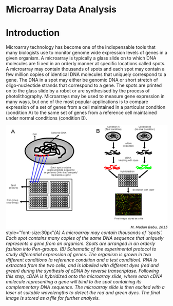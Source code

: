 Microarray Data Analysis
=================================

# Introduction
Microarray technology has become one of the indispensable tools that many biologists use to monitor genome wide expression levels of genes in a given organism. A microarray is typically a glass slide on to which DNA molecules are fi xed in an orderly manner at specific locations called spots. A microarray may contain thousands of spots and each spot may contain a few million copies of identical DNA molecules that uniquely correspond
to a gene. The DNA in a spot may either be genomic DNA or short stretch of oligo-nucleotide strands that correspond to a gene. The spots are printed on to the glass slide by a robot or are synthesised by the process of photolithography.
Microarrays may be used to measure gene expression in many ways, but one of the most popular applications is to compare expression of a set of genes from a cell maintained in a particular condition (condition A) to the same set of genes from a reference cell maintained under normal conditions (condition B).

<p>
    <img src="https://github.com/Alirezafathian/microarray_data_analysis/blob/master/fig/microarray.png" alt>
    style="font-size:30px"<em>(A) A microarray may contain thousands of ʻspotsʼ. Each spot contains many copies of the same DNA sequence that uniquely represents a gene from an organism. Spots are arranged in an orderly fashion into Pen-groups. (B) Schematic of the experimental protocol to study differential expression of genes. The organism is grown in two different conditions (a reference condition and a test condition). RNA is extracted from the two cells, and is labelled with different dyes (red and green) during the synthesis of cDNA by reverse transcriptase. Following this step, cDNA is hybridized onto the microarray slide, where each cDNA molecule representing a gene will bind to the spot containing its complementary DNA sequence. The microarray slide is then excited with a laser at suitable wavelengths to detect the red and green dyes. The final image is stored as a file for further analysis.</em>
</p>
